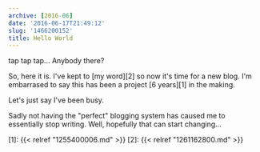 ```yaml
---
archive: [2016-06]
date: '2016-06-17T21:49:12'
slug: '1466200152'
title: Hello World
---
```


tap tap tap... Anybody there?

So, here it is. I've kept to [my word][2] so now it's time for a new blog.
I'm embarrased to say this has been a project [6 years][1] in the making.

Let's just say I've been busy.

Sadly not having the "perfect" blogging system has caused me to
essentially stop writing. Well, hopefully that can start changing...

[1]: {{< relref "1255400006.md" >}}
[2]: {{< relref "1261162800.md" >}}

